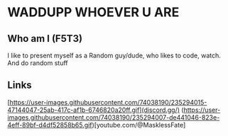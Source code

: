 # WADDUPP WHOEVER U ARE

## Who am I (F5T3)
I like to present myself as a Random guy/dude, who likes to code, watch. And do random stuff

## Links
[https://user-images.githubusercontent.com/74038190/235294015-47144047-25ab-417c-af1b-6746820a20ff.gif](discord.gg/)
(https://user-images.githubusercontent.com/74038190/235294007-de441046-823e-4eff-89bf-d4df52858b65.gif)[youtube.com/@MasklessFate]
